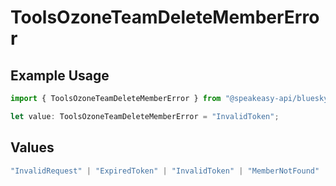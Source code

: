 # ToolsOzoneTeamDeleteMemberError

## Example Usage

```typescript
import { ToolsOzoneTeamDeleteMemberError } from "@speakeasy-api/bluesky/models/errors";

let value: ToolsOzoneTeamDeleteMemberError = "InvalidToken";
```

## Values

```typescript
"InvalidRequest" | "ExpiredToken" | "InvalidToken" | "MemberNotFound" | "CannotDeleteSelf"
```